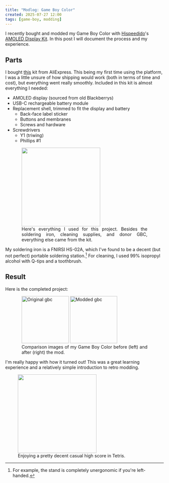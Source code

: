 ```yaml
---
title: "Modlog: Game Boy Color"
created: 2025-07-27 12:00
tags: [game-boy, modding]
---
```


I recently bought and modded my Game Boy Color with [Hispeedido][dev]'s [AMOLED
Display Kit][kit]. In this post I will document the process and my experience.

## Parts

I bought [this][kit] kit from AliExpress. This being my first time using the
platform, I was a little unsure of how shipping would work (both in terms of
time and cost), but everything went really smoothly. Included in this kit is
almost everything I needed:

- AMOLED display (sourced from old Blackberrys)
- USB-C rechargeable battery module
- Replacement shell, trimmed to fit the display and battery
  - Back-face label sticker
  - Buttons and membranes
  - Screws and hardware
- Screwdrivers
  - Y1 (triwing)
  - Phillips #1

<figure style="inline-size: 400px; margin-inline: auto;">
  <img src="/img/usr/c3cc46fc.png" width="250"/>
  <figcaption style="text-align: justify;">
    Here's everything I used for this project. Besides the soldering iron,
    cleaning supplies, and donor GBC, everything else came from the kit.
  </figcaption>
</figure>

My soldering iron is a FNIRSI HS-02A, which I've found to be a decent (but not
perfect) portable soldering station.[^lefty] For cleaning, I used 99% isopropyl
alcohol with Q-tips and a toothbrush.

[^lefty]: For example, the stand is completely unergonomic if you're
    left-handed.

## Result

Here is the completed project:

<figure style="inline-size: 400px; margin-inline: auto;">
  <span>
    <img src="/img/usr/20ac4d18.png" width="150" title="Original gbc"/>
    <img src="/img/usr/01840c7a.png" width="150" title="Modded gbc"/>
  <figcaption style="text-align: justify;">
    Comparison images of my Game Boy Color before (left) and after (right) the
    mod.
  </figcaption>
</figure>

I'm really happy with how it turned out! This was a great learning experience
and a relatively simple introduction to retro modding.

<figure>
  <img src="/img/usr/00d12780.png" width="250"/>
  <figcaption>
    Enjoying a pretty decent casual high score in Tetris.
  </figcaption>
</figure>

[dev]: https://www.aliexpress.com/store/1102204288
[kit]: https://www.aliexpress.com/item/1005007009553275.html
